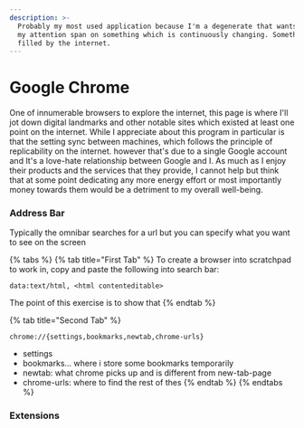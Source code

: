 ```yaml
---
description: >-
  Probably my most used application because I'm a degenerate that wants to spend
  my attention span on something which is continuously changing. Something
  filled by the internet.
---
```


# Google Chrome

One of innumerable browsers to explore the internet, this page is where I'll jot down digital landmarks and other notable sites which existed at least one point on the internet. While I appreciate about this program in particular is that the setting sync between machines,  which follows the principle of replicability on the internet.  however that's due to a single Google account and It's a love-hate relationship between Google and I. As much as I enjoy their products and the services that they provide, I cannot help but think that at some point dedicating any more energy effort or most importantly money towards them would be a detriment to my overall well-being.

### Address Bar 

Typically the omnibar searches for a url but you can specify what you want to see on the screen

{% tabs %}
{% tab title="First Tab" %}
To create a browser into scratchpad to work in, copy and paste the following into search bar:

```text
data:text/html, <html contenteditable>
```

The point of this exercise is to show that 
{% endtab %}

{% tab title="Second Tab" %}


```text
chrome://{settings,bookmarks,newtab,chrome-urls}
```

* settings 
* bookmarks... where i store some bookmarks temporarily
* newtab: what chrome picks up and is different from new-tab-page
* chrome-urls: where to find the rest of thes
{% endtab %}
{% endtabs %}

### Extensions





